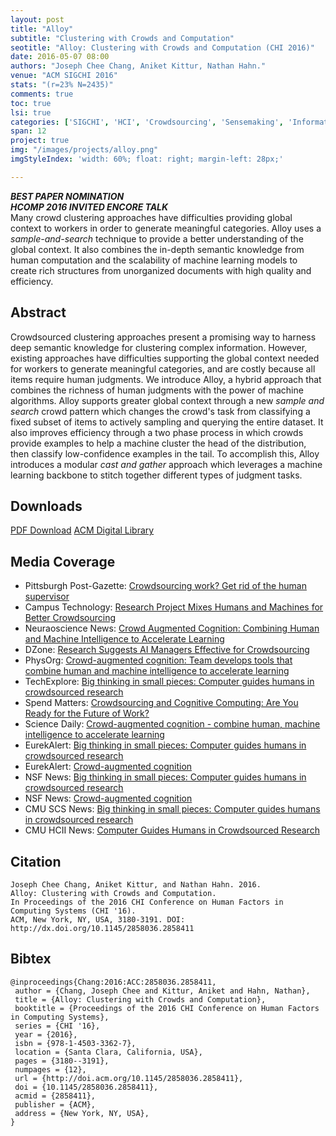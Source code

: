 ```yaml
---
layout: post
title: "Alloy"
subtitle: "Clustering with Crowds and Computation"
seotitle: "Alloy: Clustering with Crowds and Computation (CHI 2016)"
date: 2016-05-07 08:00
authors: "Joseph Chee Chang, Aniket Kittur, Nathan Hahn."
venue: "ACM SIGCHI 2016"
stats: "(r=23% N=2435)"
comments: true
toc: true
lsi: true
categories: ['SIGCHI', 'HCI', 'Crowdsourcing', 'Sensemaking', 'Information Synthesis', 'Machine Learning', 'Best Papers']
span: 12
project: true
img: "/images/projects/alloy.png"
imgStyleIndex: 'width: 60%; float: right; margin-left: 28px;'

---
```



***<i class="fa fa-trophy" aria-hidden="true"></i> BEST PAPER NOMINATION***
<br/>
***HCOMP 2016 INVITED ENCORE TALK***
<br/>
Many crowd clustering approaches have difficulties providing global context to
workers in order to generate meaningful categories. Alloy uses a
*sample-and-search* technique to provide a better understanding of the global
context. It also combines the in-depth semantic knowledge from human
computation and the scalability of machine learning models to create rich
structures from unorganized documents with high quality and efficiency.


<!--more-->

Abstract
----------------------
Crowdsourced clustering approaches present a promising way to harness deep
semantic knowledge for clustering complex information. However, existing
approaches have difficulties supporting the global context needed for workers
to generate meaningful categories, and are costly because all items require
human judgments. We introduce Alloy, a hybrid approach that combines the
richness of human judgments with the power of machine algorithms. Alloy
supports greater global context through a new *sample and search*
crowd pattern which changes the crowd's task from classifying a fixed subset of
items to actively sampling and querying the entire dataset.  It also improves
efficiency through a two phase process in which crowds provide examples to help
a machine cluster the head of the distribution, then classify low-confidence
examples in the tail. To accomplish this, Alloy introduces a modular
*cast and gather* approach which leverages a machine learning backbone
to stitch together different types of judgment tasks.

Downloads
----------------------
<a class="btn btn-default" href="/images/papers/alloy-crowd-clustering.pdf" target='_blank' onclick="_gaq.push(['_trackEvent', 'Paper', 'Alloy', 'PDF']);" role="button">PDF Download</a>
<a class="btn btn-default" href="http://dl.acm.org/citation.cfm?id=2858411" target='_blank' onclick="_gaq.push(['_trackEvent', 'Paper', 'Alloy', 'ACM']);" role="button">ACM Digital Library</a>


Media Coverage
----------------------
- Pittsburgh Post-Gazette: [Crowdsourcing work? Get rid of the human supervisor](http://www.post-gazette.com/business/tech-news/2016/05/11/Crowdsourcing-work-Get-rid-of-the-human-supervisor-CMU/stories/201605100127)
- Campus Technology: [Research Project Mixes Humans and Machines for Better Crowdsourcing](https://campustechnology.com/articles/2016/05/10/research-project-mixes-humans-and-machines-for-better-crowdsourcing.aspx)
- Neuraoscience News: [Crowd Augmented Cognition: Combining Human and Machine Intelligence to Accelerate Learning](http://neurosciencenews.com/human-machine-intelligence-framework-4221/)
- DZone: [Research Suggests AI Managers Effective for Crowdsourcing](https://dzone.com/articles/researchers-work-on-automated-means-of-managing-th)
- PhysOrg: [Crowd-augmented cognition: Team develops tools that combine human and machine intelligence to accelerate learning](https://phys.org/news/2016-05-crowd-augmented-cognition-team-tools-combine.html)
- TechExplore: [Big thinking in small pieces: Computer guides humans in crowdsourced research](https://techxplore.com/news/2016-05-big-small-pieces-humans-crowdsourced.html)
- Spend Matters: [Crowdsourcing and Cognitive Computing: Are You Ready for the Future of Work?](http://spendmatters.com/2016/06/09/crowdsourcing-and-cognitive-computing-are-you-ready-for-the-future-of-work/)
- Science Daily: [Crowd-augmented cognition - combine human, machine intelligence to accelerate learning](https://www.sciencedaily.com/releases/2016/05/160511210628.htm)
- EurekAlert: [Big thinking in small pieces: Computer guides humans in crowdsourced research](https://www.eurekalert.org/pub_releases/2016-05/cmu-bti051016.php)
- EurekAlert: [Crowd-augmented cognition](https://www.eurekalert.org/pub_releases/2016-05/nsf-cc051116.php)
- NSF News: [Big thinking in small pieces: Computer guides humans in crowdsourced research](https://www.nsf.gov/news/mmg/mmg_disp.jsp?med_id=80586&from=)
- NSF News: [Crowd-augmented cognition](https://www.nsf.gov/news/news_summ.jsp?cntn_id=138580&org=NSF)
- CMU SCS News: [Big thinking in small pieces: Computer guides humans in crowdsourced research](https://www.cmu.edu/news/stories/archives/2016/may/knowledge-accelerator.html)
- CMU HCII News: [Computer Guides Humans in Crowdsourced Research](https://hcii.cmu.edu/news/2016/hcii-chi-computer-guides-humans-crowdsourced-research)

Citation
----------------------
```
Joseph Chee Chang, Aniket Kittur, and Nathan Hahn. 2016.
Alloy: Clustering with Crowds and Computation.
In Proceedings of the 2016 CHI Conference on Human Factors in Computing Systems (CHI '16).
ACM, New York, NY, USA, 3180-3191. DOI: http://dx.doi.org/10.1145/2858036.2858411
```

Bibtex
----------------------
```
@inproceedings{Chang:2016:ACC:2858036.2858411,
 author = {Chang, Joseph Chee and Kittur, Aniket and Hahn, Nathan},
 title = {Alloy: Clustering with Crowds and Computation},
 booktitle = {Proceedings of the 2016 CHI Conference on Human Factors in Computing Systems},
 series = {CHI '16},
 year = {2016},
 isbn = {978-1-4503-3362-7},
 location = {Santa Clara, California, USA},
 pages = {3180--3191},
 numpages = {12},
 url = {http://doi.acm.org/10.1145/2858036.2858411},
 doi = {10.1145/2858036.2858411},
 acmid = {2858411},
 publisher = {ACM},
 address = {New York, NY, USA},
}
```
